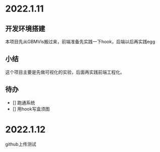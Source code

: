 # 2022.1.11
## 开发环境搭建
本项目先从GBMVis搬过来，前端准备先实践一下hook，后端以后再实践egg

## 小结
这个项目主要是先做可视化的实验，后面再实践前端工程化。

## 待办
- [] 跑通系统
- [] 用hook写盒须图

# 2022.1.12
github上传测试